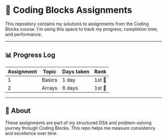 # 🧠 Coding Blocks Assignments

This repository contains my solutions to assignments from the Coding Blocks course. I'm using this space to track my progress, completion time, and performance.

---

## 📊 Progress Log

| Assignment | Topic      | Days taken   | Rank    |
|------------|------------|--------------|-------- |
| 1          | Basics     | 1 day        | 1st 🥇 |
| 2          | Arrays     | 6 days       | 1st 🥇 |



---

## 📌 About

These assignments are part of my structured DSA and problem-solving journey through Coding Blocks. This repo helps me measure consistency and excellence over time.
